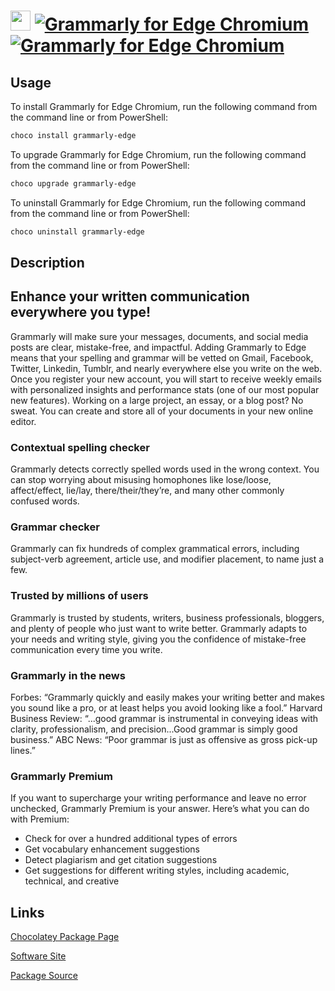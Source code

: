 # <img src="https://cdn.jsdelivr.net/gh/strausmann/ChocolateyPackages/icons/grammarly-edge.png" width="32" height="32"/> [![Grammarly for Edge Chromium](https://img.shields.io/chocolatey/v/grammarly-edge.svg?label=Grammarly+for+Edge+Chromium)](https://community.chocolatey.org/packages/grammarly-edge) [![Grammarly for Edge Chromium](https://img.shields.io/chocolatey/dt/grammarly-edge.svg)](https://community.chocolatey.org/packages/grammarly-edge)

## Usage

To install Grammarly for Edge Chromium, run the following command from the command line or from PowerShell:

```powershell
choco install grammarly-edge
```

To upgrade Grammarly for Edge Chromium, run the following command from the command line or from PowerShell:

```powershell
choco upgrade grammarly-edge
```

To uninstall Grammarly for Edge Chromium, run the following command from the command line or from PowerShell:

```powershell
choco uninstall grammarly-edge
```

## Description

## Enhance your written communication everywhere you type!

Grammarly will make sure your messages, documents, and social media posts are clear, mistake-free, and impactful. Adding Grammarly to Edge means that your spelling and grammar will be vetted on Gmail, Facebook, Twitter, Linkedin, Tumblr, and nearly everywhere else you write on the web. Once you register your new account, you will start to receive weekly emails with personalized insights and performance stats (one of our most popular new features). Working on a large project, an essay, or a blog post? No sweat. You can create and store all of your documents in your new online editor.

### Contextual spelling checker
Grammarly detects correctly spelled words used in the wrong context. You can stop worrying about misusing homophones like lose/loose, affect/effect, lie/lay, there/their/they’re, and many other commonly confused words.

### Grammar checker
Grammarly can fix hundreds of complex grammatical errors, including subject-verb agreement, article use, and modifier placement, to name just a few.

### Trusted by millions of users
Grammarly is trusted by students, writers, business professionals, bloggers, and plenty of people who just want to write better. Grammarly adapts to your needs and writing style, giving you the confidence of mistake-free communication every time you write.

### Grammarly in the news
Forbes: “Grammarly quickly and easily makes your writing better and makes you sound like a pro, or at least helps you avoid looking like a fool.”
Harvard Business Review: “...good grammar is instrumental in conveying ideas with clarity, professionalism, and precision...Good grammar is simply good business.”
ABC News: “Poor grammar is just as offensive as gross pick-up lines.”

### Grammarly Premium
If you want to supercharge your writing performance and leave no error unchecked, Grammarly Premium is your answer. Here’s what you can do with Premium:

* Check for over a hundred additional types of errors
* Get vocabulary enhancement suggestions
* Detect plagiarism and get citation suggestions
* Get suggestions for different writing styles, including academic, technical, and creative
    

## Links

[Chocolatey Package Page](https://community.chocolatey.org/packages/grammarly-edge)

[Software Site](https://microsoftedge.microsoft.com/addons/detail/cnlefmmeadmemmdciolhbnfeacpdfbkd)

[Package Source]()


